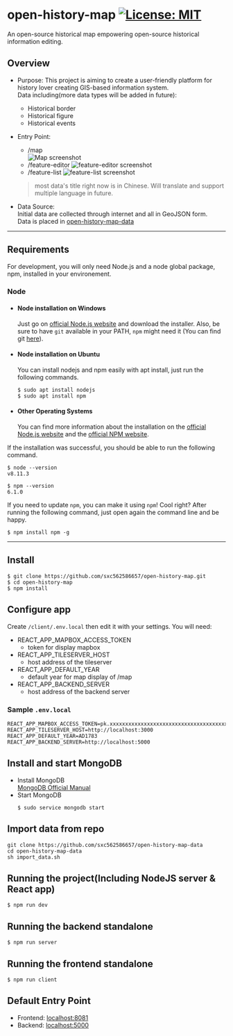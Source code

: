# open-history-map [![License: MIT](https://img.shields.io/badge/License-MIT-yellow.svg)](https://opensource.org/licenses/MIT)
An open-source historical map empowering open-source historical information editing.

## Overview
- Purpose: This project is aiming to create a user-friendly platform for history lover creating GIS-based information system.  
Data including(more data types will be added in future):
  - Historical border
  - Historical figure
  - Historical events
- Entry Point:
  - /map  
  ![Map screenshot](https://i.ibb.co/jTpS5m1/map-screenshot.png)
  - /feature-editor
  ![feature-editor screenshot](https://i.ibb.co/SQ1Ph3K/feature-editor-roman-screenshot.png)
  - /feature-list
  ![feature-list screenshot](https://i.ibb.co/y44nSHF/feature-list-screenshot.png)
  
  > most data's title right now is in Chinese. Will translate and support multiple language in future.

- Data Source:  
  Initial data are collected through internet and all in GeoJSON form.  
  Data is placed in [open-history-map-data](https://github.com/sxc562586657/open-history-map-data)  

---
## Requirements

For development, you will only need Node.js and a node global package, npm, installed in your environement.

### Node
- #### Node installation on Windows

  Just go on [official Node.js website](https://nodejs.org/) and download the installer.
Also, be sure to have `git` available in your PATH, `npm` might need it (You can find git [here](https://git-scm.com/)).

- #### Node installation on Ubuntu

  You can install nodejs and npm easily with apt install, just run the following commands.

      $ sudo apt install nodejs
      $ sudo apt install npm

- #### Other Operating Systems
  You can find more information about the installation on the [official Node.js website](https://nodejs.org/) and the [official NPM website](https://npmjs.org/).

If the installation was successful, you should be able to run the following command.

    $ node --version
    v8.11.3

    $ npm --version
    6.1.0

If you need to update `npm`, you can make it using `npm`! Cool right? After running the following command, just open again the command line and be happy.

    $ npm install npm -g

---

## Install

    $ git clone https://github.com/sxc562586657/open-history-map.git
    $ cd open-history-map
    $ npm install

## Configure app

Create `/client/.env.local` then edit it with your settings. You will need:

- REACT_APP_MAPBOX_ACCESS_TOKEN
  - token for display mapbox
- REACT_APP_TILESERVER_HOST
  - host address of the tileserver
- REACT_APP_DEFAULT_YEAR
  - default year for map display of /map
- REACT_APP_BACKEND_SERVER
  - host address of the backend server

### Sample `.env.local`

```
REACT_APP_MAPBOX_ACCESS_TOKEN=pk.xxxxxxxxxxxxxxxxxxxxxxxxxxxxxxxxxxxxxxxxxxxnxxxxxx
REACT_APP_TILESERVER_HOST=http://localhost:3000
REACT_APP_DEFAULT_YEAR=AD1783
REACT_APP_BACKEND_SERVER=http://localhost:5000
```
## Install and start MongoDB
- Install MongoDB  
  [MongoDB Official Manual](https://docs.mongodb.com/manual/installation/)
- Start MongoDB 
    ```
    $ sudo service mongodb start
    ```

## Import data from repo
```
git clone https://github.com/sxc562586657/open-history-map-data
cd open-history-map-data
sh import_data.sh
```

## Running the project(Including NodeJS server & React app)

    $ npm run dev

## Running the backend standalone
    
    $ npm run server

## Running the frontend standalone
    
    $ npm run client

## Default Entry Point
- Frontend: [localhost:8081](localhost:8081)
- Backend: [localhost:5000](localhost:5000)